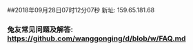 ##2018年09月28日07时12分07秒 新址: 159.65.181.68
### 兔友常见问题及解答: https://github.com/wanggonging/d/blob/w/FAQ.md

